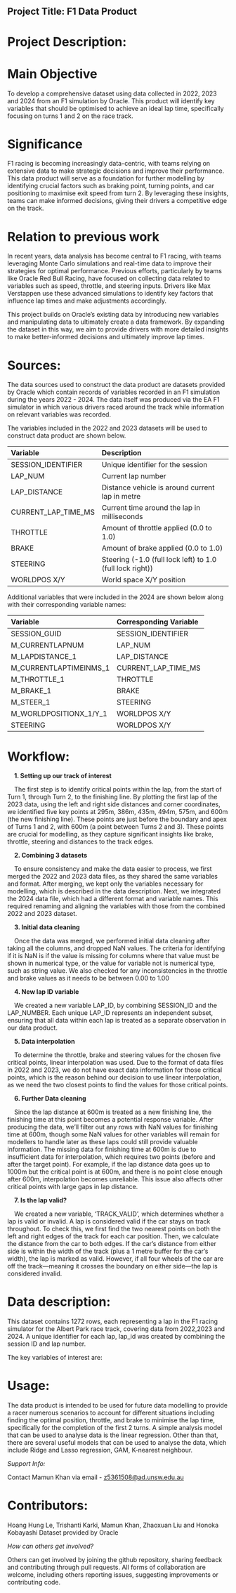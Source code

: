 ## Project Title: F1 Data Product

# Project Description:

# Main Objective 

To develop a comprehensive dataset using data collected in 2022, 2023 and 2024 from an F1 simulation by Oracle. This product will identify key variables that should be optimised to achieve an ideal lap time, specifically focusing on turns 1 and 2 on the race track.

# Significance  

F1 racing is becoming increasingly data-centric, with teams relying on extensive data to make strategic decisions and improve their performance. This data product will serve as a foundation for further modelling by identifying crucial factors such as braking point, turning points, and car positioning to maximise exit speed from turn 2. By leveraging these insights, teams can make informed decisions, giving their drivers a competitive edge on the track.

# Relation to  previous work 

In recent years, data analysis has become central to F1 racing, with teams leveraging Monte Carlo simulations and real-time data to improve their strategies for optimal performance. Previous efforts, particularly by teams like Oracle Red Bull Racing, have focused on collecting data related to variables such as speed, throttle, and steering inputs. Drivers like Max Verstappen use these advanced simulations to identify key factors that influence lap times and make adjustments accordingly. 
 
This project builds on Oracle’s existing data by introducing new variables and manipulating data to ultimately create a data framework. By expanding the dataset in this way, we aim to provide drivers with more detailed insights to make better-informed decisions and ultimately improve lap times. 

# Sources:

The data sources used to construct the data product are datasets provided by Oracle which contain records of variables recorded in an F1 simulation during the years 2022 - 2024. The data itself was produced via the EA F1 simulator in which various drivers raced around the track while information on relevant variables was recorded. 

The variables included in the 2022 and 2023 datasets will be used to construct data product are shown below.

| Variable       | Description | 
|:-----------|:----|
| SESSION_IDENTIFIER   |  Unique identifier for the session | 
| LAP_NUM |  Current lap number |
| LAP_DISTANCE  |  Distance vehicle is around current lap in metre | 
| CURRENT_LAP_TIME_MS  |  Current time around the lap in milliseconds |
| THROTTLE  |  Amount of throttle applied (0.0 to 1.0) |
| BRAKE  |  Amount of brake applied (0.0 to 1.0) |
| STEERING  |  Steering (-1.0 (full lock left) to 1.0 (full lock right)) |
| WORLDPOS X/Y  |  World space X/Y position |

Additional variables that were included in the 2024 are shown below along with their corresponding variable names:

| Variable       | Corresponding Variable | 
|:-----------|:----|
| SESSION_GUID   |  SESSION_IDENTIFIER | 
| M_CURRENTLAPNUM |  LAP_NUM |
| M_LAPDISTANCE_1  |  LAP_DISTANCE | 
| M_CURRENTLAPTIMEINMS_1  |  CURRENT_LAP_TIME_MS |
| M_THROTTLE_1  |  THROTTLE |
| M_BRAKE_1  |  BRAKE |
| M_STEER_1  |  STEERING |
| M_WORLDPOSITIONX_1/Y_1  |  WORLDPOS X/Y |
| STEERING  |  WORLDPOS X/Y |


# Workflow:
&nbsp;&nbsp;&nbsp;&nbsp;__1. Setting up our track of interest__ 

&nbsp;&nbsp;&nbsp;&nbsp;The first step is to identify critical points within the lap, from the start of Turn 1, through Turn 2, to the finishing line. By plotting the first lap of the 2023 data, using the left and right side distances and corner coordinates, we identified five key points at 295m, 386m, 435m, 494m, 575m, and 600m (the new finishing line). These points are just before the boundary and apex of Turns 1 and 2, with 600m (a point between Turns 2 and 3). These points are crucial for modelling, as they capture significant insights like brake, throttle, steering and distances to the track edges. 

&nbsp;&nbsp;&nbsp;&nbsp;__2. Combining 3 datasets__

&nbsp;&nbsp;&nbsp;&nbsp;To ensure consistency and make the data easier to process, we first merged the 2022 and 2023 data files, as they shared the same variables and format. After merging, we kept only the variables necessary for modelling, which is described in the data description. Next, we integrated the 2024 data file, which had a different format and variable names. This required renaming and aligning the variables with those from the combined 2022 and 2023 dataset.

&nbsp;&nbsp;&nbsp;&nbsp;__3. Initial data cleaning__

&nbsp;&nbsp;&nbsp;&nbsp;Once the data was merged, we performed initial data cleaning after taking all the columns, and dropped NaN values. The criteria for identifying if it is NaN is if the value is missing for columns where that value must be shown in numerical type, or the value for variable not is numerical type, such as string value. We also checked for any inconsistencies in the throttle and brake values as it needs to be between 0.00 to 1.00

&nbsp;&nbsp;&nbsp;&nbsp;__4. New lap ID variable__

&nbsp;&nbsp;&nbsp;&nbsp;We created a new variable LAP_ID, by combining SESSION_ID and the LAP_NUMBER. Each unique LAP_ID represents an independent subset, ensuring that all data within each lap is treated as a separate observation in our data product.

&nbsp;&nbsp;&nbsp;&nbsp;__5. Data interpolation__

&nbsp;&nbsp;&nbsp;&nbsp;To determine the throttle, brake and steering values for the chosen five critical points, linear interpolation was used. Due to the format of data files in 2022 and 2023, we do not have exact data information for those critical points, which is the reason behind our decision to use linear interpolation, as we need the two closest points to find the values for those critical points.

&nbsp;&nbsp;&nbsp;&nbsp;__6. Further Data cleaning__

&nbsp;&nbsp;&nbsp;&nbsp;Since the lap distance at 600m is treated as a new finishing line, the finishing time at this point becomes a potential response variable. After producing the data, we’ll filter out any rows with NaN values for finishing time at 600m, though some NaN values for other variables will remain for modellers to handle later as these laps could still provide valuable information. The missing data for finishing time at 600m is due to insufficient data for interpolation, which requires two points (before and after the target point). For example, if the lap distance data goes up to 1000m but the critical point is at 600m, and there is no point close enough after 600m, interpolation becomes unreliable. This issue also affects other critical points with large gaps in lap distance. 

&nbsp;&nbsp;&nbsp;&nbsp;__7. Is the lap valid?__

&nbsp;&nbsp;&nbsp;&nbsp;We created a new variable, ‘TRACK_VALID’, which determines whether a lap is valid or invalid. A lap is considered valid if the car stays on track throughout. To check this, we first find the two nearest points on both the left and right edges of the track for each car position. Then, we calculate the distance from the car to both edges. If the car’s distance from either side is within the width of the track (plus a 1 metre buffer for the car’s width), the lap is marked as valid. However, if all four wheels of the car are off the track—meaning it crosses the boundary on either side—the lap is considered invalid.

# Data description:

This dataset contains 1272 rows, each representing a lap in the F1 racing simulator for the Albert Park race track, covering data from 2022,2023 and 2024. A unique identifier for each lap, lap_id was created by combining the session ID and lap number.

The key variables of interest are: 

# Usage:

The data product is intended to be used for future data modelling to provide a racer numerous scenarios to account for different situations including finding the optimal position, throttle, and brake to minimise the lap time, specifically for the completion of the first 2 turns. A simple analysis model that can be used to analyse data is the linear regression. Other than that, there are several useful models that can be used to analyse the data, which include Ridge and Lasso regression, GAM, K-nearest neighbour. 

_Support Info:_

Contact Mamun Khan via email - z5361508@ad.unsw.edu.au

# Contributors: 

Hoang Hung Le, Trishanti Karki, Mamun Khan, Zhaoxuan Liu and Honoka Kobayashi
Dataset provided by Oracle

_How can others get involved?_ 

Others can get involved by joining the github repository, sharing feedback and contributing through pull requests. All forms of collaboration are welcome, including others reporting issues, suggesting improvements or contributing code. 




